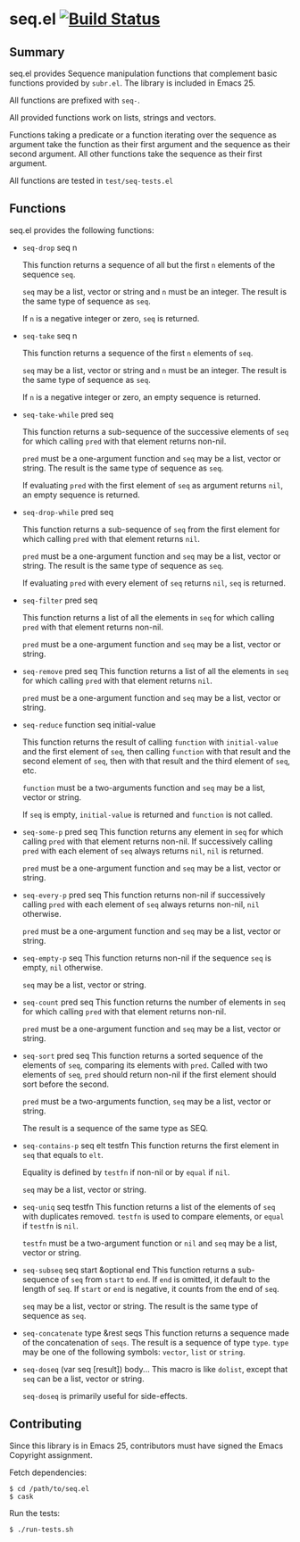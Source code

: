 # seq.el [![Build Status](https://secure.travis-ci.org/NicolasPetton/seq.el.png)](http://travis-ci.org/NicolasPetton/seq.el)

## Summary

seq.el provides Sequence manipulation functions that complement basic
functions provided by `subr.el`.  The library is included in Emacs 25.

All functions are prefixed with `seq-`.

All provided functions work on lists, strings and vectors.

Functions taking a predicate or a function iterating over the sequence
as argument take the function as their first argument and the sequence
as their second argument.  All other functions take the sequence as
their first argument.

All functions are tested in `test/seq-tests.el`

## Functions

seq.el provides the following functions:

- `seq-drop` seq n

  This function returns a sequence of all but the first `n`
  elements of the sequence `seq`.

  `seq` may be a list, vector or string and `n` must be an
  integer.  The result is the same type of sequence as `seq`.

  If `n` is a negative integer or zero, `seq` is returned.

- `seq-take` seq n

  This function returns a sequence of the first `n` elements of
  `seq`.

  `seq` may be a list, vector or string and `n` must be an
  integer.  The result is the same type of sequence as `seq`.

  If `n` is a negative integer or zero, an empty sequence is
  returned.

- `seq-take-while` pred seq

  This function returns a sub-sequence of the successive elements of
  `seq` for which calling `pred` with that element returns
  non-nil.

  `pred` must be a one-argument function and `seq` may be a
  list, vector or string.  The result is the same type of sequence as
  `seq`.

  If evaluating `pred` with the first element of `seq` as argument
  returns `nil`, an empty sequence is returned.

- `seq-drop-while` pred seq

  This function returns a sub-sequence of `seq` from the first
  element for which calling `pred` with that element returns
  `nil`.

  `pred` must be a one-argument function and `seq` may be a
  list, vector or string.  The result is the same type of sequence as
  `seq`.

  If evaluating `pred` with every element of `seq` returns
  `nil`, `seq` is returned.

- `seq-filter` pred seq

  This function returns a list of all the elements in `seq` for
  which calling `pred` with that element returns non-nil.

  `pred` must be a one-argument function and `seq` may be a
  list, vector or string.

- `seq-remove` pred seq
  This function returns a list of all the elements in `seq` for
  which calling `pred` with that element returns `nil`.

  `pred` must be a one-argument function and `seq` may be a
  list, vector or string.

- `seq-reduce` function seq initial-value

  This function returns the result of calling `function` with
  `initial-value` and the first element of `seq`, then calling
  `function` with that result and the second element of `seq`,
  then with that result and the third element of `seq`, etc.

  `function` must be a two-arguments function and `seq` may be a
  list, vector or string.

  If `seq` is empty, `initial-value` is returned and
  `function` is not called.

- `seq-some-p` pred seq
  This function returns any element in `seq` for which calling
  `pred` with that element returns non-nil.  If successively calling
  `pred` with each element of `seq` always returns `nil`,
  `nil` is returned.

  `pred` must be a one-argument function and `seq` may be a
  list, vector or string.

- `seq-every-p` pred seq
  This function returns non-nil if successively calling `pred` with
  each element of `seq` always returns non-nil, `nil` otherwise.

  `pred` must be a one-argument function and `seq` may be a
  list, vector or string.

- `seq-empty-p` seq
  This function returns non-nil if the sequence `seq` is empty,
  `nil` otherwise.

  `seq` may be a list, vector or string.

- `seq-count` pred seq
  This function returns the number of elements in `seq` for which
  calling `pred` with that element returns non-nil.

  `pred` must be a one-argument function and `seq` may be a
  list, vector or string.

- `seq-sort` pred seq
  This function returns a sorted sequence of the elements of
  `seq`, comparing its elements with `pred`.  Called with two
  elements of `seq`, `pred` should return non-nil if the first
  element should sort before the second.

  `pred` must be a two-arguments function, `seq` may be a list,
  vector or string.

  The result is a sequence of the same type as SEQ.

- `seq-contains-p` seq elt testfn
  This function returns the first element in `seq` that equals to
  `elt`.

  Equality is defined by `testfn` if non-nil or by `equal` if
  `nil`.

  `seq` may be a list, vector or string.

- `seq-uniq` seq testfn
  This function returns a list of the elements of `seq` with
  duplicates removed.  `testfn` is used to compare elements, or
  `equal` if `testfn` is `nil`.

  `testfn` must be a two-argument function or `nil` and
  `seq` may be a list, vector or string.

- `seq-subseq` seq start &optional end
  This function returns a sub-sequence of `seq` from `start`
  to `end`.  If `end` is omitted, it default to the length of
  `seq`. If `start` or `end` is negative, it counts from
  the end of `seq`.

  `seq` may be a list, vector or string.
  The result is the same type of sequence as `seq`.

- `seq-concatenate` type &rest seqs
  This function returns a sequence made of the concatenation of
  `seqs`.  The result is a sequence of type `type`.  `type`
  may be one of the following symbols: `vector`, `list` or
  `string`.

- `seq-doseq` (var seq [result]) body...
  This macro is like `dolist`, except that `seq` can be a list,
  vector or string.

  `seq-doseq` is primarily useful for side-effects.

## Contributing

Since this library is in Emacs 25, contributors must have signed the
Emacs Copyright assignment.

Fetch dependencies:

    $ cd /path/to/seq.el
    $ cask

Run the tests:

    $ ./run-tests.sh

[COPYING]: ./COPYING
